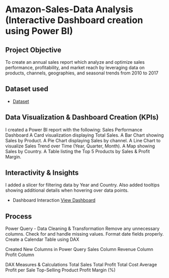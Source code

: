 # Amazon-Sales-Data Analysis (Interactive Dashboard creation using Power BI)
## Project Objective 
To create an annual sales report which analyze and optimize sales performance, profitability, and market reach by leveraging data on products, channels, geographies, and seasonal trends from 2010 to 2017

## Dataset used
- <a href="https://github.com/Toxinblaze/Amazon-Trends-Dashboard/blob/main/AmazonSalesData.xlsx">Dataset</a>

## Data Visualization & Dashboard Creation (KPIs)
I created a Power BI report with the following:
Sales Performance Dashboard
A Card visualization displaying Total Sales.
A Bar Chart showing Sales by Product.
A Pie Chart displaying Sales by channel.
A Line Chart to visualize Sales Trend over Time (Year, Quarter, Month).
A Map showing Sales by Country.
A Table listing the Top 5 Products by Sales & Profit Margin.

## Interactivity & Insights
I added a slicer for filtering data by Year and Country.
Also added tooltips showing additional details when hovering over data points.

-	Dashboard Interaction <a href="https://github.com/Toxinblaze/Amazon-Trends-Dashboard/blob/main/Amazon%20Sales%20Overview1.png">View Dashboard</a>

## Process 
Power Query - Data Cleaning & Transformation
Remove any unnecessary columns.
Check for and handle missing values.
Format date fields properly.
Create a Calendar Table using DAX

Created New Columns in Power Query
Sales Column
Revenue Column
Profit Column

DAX Measures & Calculations
Total Sales
Total Profit
Total Cost
Average Profit per Sale
Top-Selling Product
Profit Margin (%)

